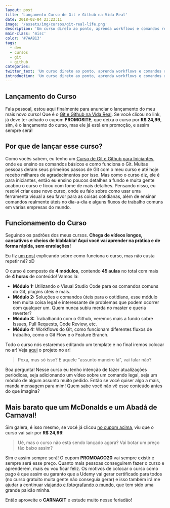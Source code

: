 ```yaml
---
layout: post
title: 'Lançamento Curso de Git e Github na Vida Real'
date: 2018-02-04 23:23:11
image: '/assets/img/cursos/git-real-life.png'
description: 'Um curso direto ao ponto, aprenda workflows e comandos realmente úteis do dia-a-dia no Git.'
main-class: 'misc'
color: '#7AAB13'
tags:
  - dev
  - cursos
  - git
  - github
categories:
twitter_text: 'Um curso direto ao ponto, aprenda workflows e comandos realmente úteis do dia-a-dia no Git.'
introduction: 'Um curso direto ao ponto, aprenda workflows e comandos realmente úteis do dia-a-dia no Git.'
---
```


## Lançamento do Curso

Fala pessoal, estou aqui finalmente para anunciar o lançamento do meu mais novo curso! Que é o [Git e Github na Vida Real](https://www.udemy.com/git-e-github-na-vida-real/?couponCode=PROMOAGO20). Se você clicou no link, já deve ter achado o cupom **PROMOSITE**, que deixa o curso por **R\$ 24,99**, sim, é o lançamento do curso, mas ele já está em promoção, e assim sempre será!

## Por que de lançar esse curso?

Como vocês sabem, eu tenho um [Curso de Git e Github para Iniciantes](https://www.udemy.com/git-e-github-para-iniciantes/), onde eu ensino os comandos básicos e como funciona o Git. Muitas pessoas deram seus primeiros passos de Git com o meu curso e até hoje recebo milhares de agradecimentos por isso. Mas como o curso diz, ele é para iniciantes, então eu ensino poucos detalhes a fundo e muita gente acabou o curso e ficou com fome de mais detalhes. Pensando nisso, eu resolvi criar esse novo curso, onde eu falo sobre como usar uma ferramenta visual a seu favor para as coisas cotidianas, além de ensinar comandos realmente úteis no dia-a-dia e alguns fluxos de trabalho comuns em várias empresas do mundo.

## Funcionamento do Curso

Seguindo os padrões dos meus cursos. **Chega de vídeos longos, cansativos e cheios de blablabla! Aqui você vai aprender na prática e de forma rápida, sem enrolações!**

Eu fiz [um post](https://willianjusten.com.br/chamada-curso-git-e-github-na-vida-real/) explicando sobre como funciona o curso, mas não custa repetir né? xD

O curso é composto de **4 módulos**, contendo **45 aulas** no total com mais de **4 horas** de conteúdo! Vamos lá:

- **Módulo 1:** Utilizando o Visual Studio Code para os comandos comuns do Git, plugins úteis e mais.
- **Módulo 2:** Soluções e comandos úteis para o cotidiano, esse módulo tem muita coisa legal e interessante de problemas que podem ocorrer com qualquer um. Quem nunca subiu merda no master e queria reverter?
- **Módulo 3:** Trabalhando com o Github, veremos mais a fundo sobre Issues, Pull Requests, Code Review, etc.
- **Módulo 4:** Workflows do Git, como funcionam diferentes fluxos de trabalho, como o Git Flow e o Feature Branch.

Todo o curso nós estaremos editando um template e no final iremos colocar no ar! Veja [aqui](https://willianjusten.com.br/photo-portfolio/) o projeto no ar!

> Poxa, mas só isso? E aquele "assunto maneiro lá", vai falar não?

Boa pergunta! Nesse curso eu tenho intenção de fazer atualizações periódicas, seja adicionando um vídeo sobre um comando legal, seja um módulo de algum assunto muito pedido. Então se você quiser algo a mais, manda mensagem para mim! Quem sabe você não vê esse conteúdo antes do que imagina?

## Mais barato que um McDonalds e um Abadá de Carnaval!

Sim galera, é isso mesmo, se você já clicou [no cupom acima](https://www.udemy.com/git-e-github-na-vida-real/?couponCode=PROMOAGO20), viu que o curso vai sair por **R\$ 24,99**!

> Ué, mas o curso não está sendo lançado agora? Vai botar um preço tão baixo assim?

Sim e assim sempre será! O cupom **PROMOAGO20** vai sempre existir e sempre será esse preço. Quanto mais pessoas conseguirem fazer o curso e aprenderem, mais eu vou ficar feliz. Os motivos de colocar o curso como pago é que assim eu garanto que a Udemy vai gerar certificado para todos (no curso gratuito muita gente não conseguia gerar) e isso também irá me ajudar a continuar [viajando e fotografando o mundo](https://unsplash.com/@willianjusten), que tem sido uma grande paixão minha.

Então aproveite o **CARNAGIT** e estude muito nesse feriadão!

